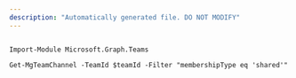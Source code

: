 ```yaml
---
description: "Automatically generated file. DO NOT MODIFY"
---
```


```powershellv1

Import-Module Microsoft.Graph.Teams

Get-MgTeamChannel -TeamId $teamId -Filter "membershipType eq 'shared'" 

```